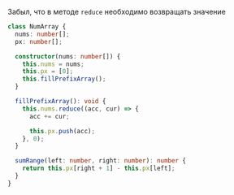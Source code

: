 Забыл, что в методе `reduce` необходимо возвращать значение

```typescript
class NumArray {
  nums: number[];
  px: number[];

  constructor(nums: number[]) {
    this.nums = nums;
    this.px = [0];
    this.fillPrefixArray();
  }

  fillPrefixArray(): void {
    this.nums.reduce((acc, cur) => {
      acc += cur;

      this.px.push(acc);
    }, 0);
  }

  sumRange(left: number, right: number): number {
    return this.px[right + 1] - this.px[left];
  }
}
```
